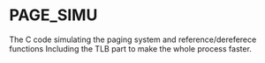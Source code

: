 # PAGE_SIMU
The C code simulating the paging system and reference/dereferece functions
Including the TLB part to make the whole process faster.

